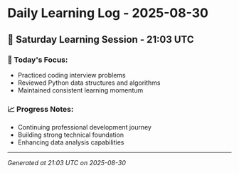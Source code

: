 # Daily Learning Log - 2025-08-30

## 📅 Saturday Learning Session - 21:03 UTC

### 🎯 Today's Focus:
- Practiced coding interview problems
- Reviewed Python data structures and algorithms
- Maintained consistent learning momentum

### 📈 Progress Notes:
- Continuing professional development journey
- Building strong technical foundation
- Enhancing data analysis capabilities

---
*Generated at 21:03 UTC on 2025-08-30*
